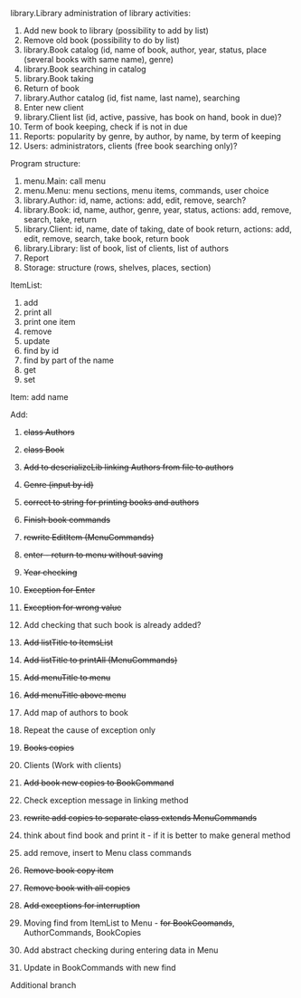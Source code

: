 library.Library
administration of library activities:
1. Add new book to library (possibility to add by list)
2. Remove old book (possibility to do by list)
3. library.Book catalog (id, name of book, author, year, status, place (several books with same name), genre)
4. library.Book searching in catalog
5. library.Book taking
6. Return of book
7. library.Author catalog (id, fist name, last name), searching
8. Enter new client
9. library.Client list (id, active, passive, has book on hand, book in due)?
10. Term of book keeping, check if is not in due
11. Reports: popularity by genre, by author, by name, by term of keeping
12. Users: administrators, clients (free book searching only)?

Program structure:
1. menu.Main: call menu
2. menu.Menu: menu sections, menu items, commands, user choice
3. library.Author: id, name, actions: add, edit, remove, search?
4. library.Book: id, name, author, genre, year, status, actions: add, remove, search, take, return
5. library.Client: id, name, date of taking, date of book return, actions: add, edit, remove, search, take book, return book
6. library.Library: list of book, list of clients, list of authors
7. Report
9. Storage: structure (rows, shelves, places, section)


ItemList:
1. add
2. print all
3. print one item
4. remove
5. update
6. find by id
7. find by part of the name
8. get
9. set


Item:
add name

Add:
1. ~~class Authors~~
2. ~~class Book~~

1. ~~Add to deserializeLib linking Authors from file to authors~~
2. ~~Genre (input by id)~~
3. ~~correct to string for printing books and authors~~
4. ~~Finish book commands~~


1. ~~rewrite EditItem (MenuCommands)~~
1. ~~enter - return to menu without saving~~
1. ~~Year checking~~
4. ~~Exception for Enter~~
5. ~~Exception for wrong value~~


1. Add checking that such book is already added?
1. ~~Add listTitle to ItemsList~~
1. ~~Add listTitle to printAll (MenuCommands)~~
2. ~~Add menuTitle to menu~~
3. ~~Add menuTitle above menu~~
2. Add map of authors to book

1. Repeat the cause of exception only
2. ~~Books copies~~
3. Clients (Work with clients)
4. ~~Add book new copies to BookCommand~~
5. Check exception message in linking method
6. ~~rewrite add copies to separate class extends MenuCommands~~
7. think about find book and print it - if it is better to make general method
8. add remove, insert to Menu class commands
9. ~~Remove book copy item~~
10. ~~Remove book with all copies~~
11. ~~Add exceptions for interruption~~
12. Moving find from ItemList to Menu - ~~for BookCoomands~~, AuthorCommands, BookCopies
13. Add abstract checking during entering data in Menu
14. Update in BookCommands with new find

Additional branch



